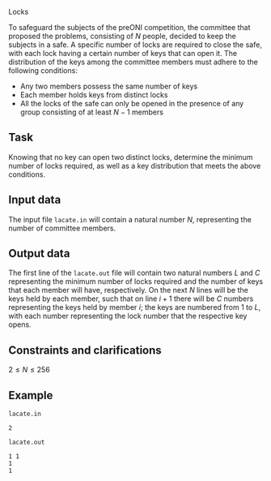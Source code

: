 Locks

To safeguard the subjects of the preONI competition, the committee that proposed the problems, consisting of $N$ people, decided to keep the subjects in a safe. A specific number of locks are required to close the safe, with each lock having a certain number of keys that can open it. The distribution of the keys among the committee members must adhere to the following conditions:
* Any two members possess the same number of keys
* Each member holds keys from distinct locks
* All the locks of the safe can only be opened in the presence of any group consisting of at least $N-1$ members

## Task

Knowing that no key can open two distinct locks, determine the minimum number of locks required, as well as a key distribution that meets the above conditions.

## Input data

The input file `lacate.in` will contain a natural number $N$, representing the number of committee members.

## Output data

The first line of the `lacate.out` file will contain two natural numbers $L$ and $C$ representing the minimum number of locks required and the number of keys that each member will have, respectively. On the next $N$ lines will be the keys held by each member, such that on line $i+1$ there will be $C$ numbers representing the keys held by member $i$; the keys are numbered from $1$ to $L$, with each number representing the lock number that the respective key opens.

## Constraints and clarifications

$2 \leq N \leq 256$

## Example

`lacate.in`
```
2
```

`lacate.out`
```
1 1
1
1
```